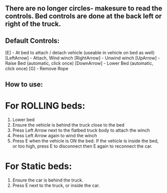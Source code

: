 ######
## There are no longer circles- makesure to read the controls. Bed controls are done at the back left or right of the truck.
#####

## Default Controls:
[E] - At bed to attach / detach vehicle (useable in vehicle on bed as well)
[LeftArrow] - Attach, Wind winch
[RightArrow] - Unwind winch
[UpArrow] - Raise Bed (automatic, click once)
[DownArrow] - Lower Bed (automatic, click once)
[G] - Remove Rope

## How to use:
# For ROLLING beds:
1. Lower bed
2. Ensure the vehicle is behind the truck close to the bed
3. Press Left Arrow next to the flatbed truck body to attach the winch
4. Press Left Arrow again to wind the winch
5. Press E when the vehicle is ON the bed. If the vehicle is inside the bed, or too high, press E to disconnect then E again to reconnect the car.

# For Static beds:
1. Ensure the car is behind the truck.
2. Press E next to the truck, or inside the car.
